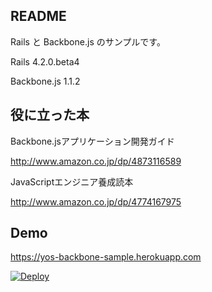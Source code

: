 ## README

Rails と Backbone.js のサンプルです。

Rails 4.2.0.beta4

Backbone.js 1.1.2

## 役に立った本

Backbone.jsアプリケーション開発ガイド

http://www.amazon.co.jp/dp/4873116589

JavaScriptエンジニア養成読本

http://www.amazon.co.jp/dp/4774167975

## Demo

https://yos-backbone-sample.herokuapp.com

[![Deploy](https://www.herokucdn.com/deploy/button.png)](https://heroku.com/deploy)
